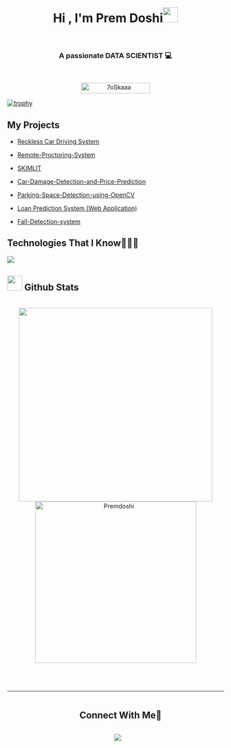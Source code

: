 <h1 align="center"><b>Hi , I'm Prem Doshi</b><img src="https://media.giphy.com/media/hvRJCLFzcasrR4ia7z/giphy.gif" width="35"></h1>
<!--  -->
<br>
<h3 align="center">A passionate DATA SCIENTIST 💻 </h3>
<br>
<p align="center"> 
	<img src="https://komarev.com/ghpvc/?username=Premdoshi1208&label=Profile%20views&color=0047AB&style=plastic?" alt="7oSkaaa" height=25px, width=160px/> 
	<!---
		<a href = "https://commits.top/egypt.html" target="_blank">
			<img src="https://aktive.tk/egypt/7oSkaaa?color=red" alt="Most Active Users" target="_blank" height=25px, width=250px/> 
		</a>
	-->
	

</p>

[![trophy](https://github-profile-trophy.vercel.app/?username=Premdoshi1208)](https://github.com/ryo-ma/github-profile-trophy)


My Projects
-------------
- <a href="https://github.com/Premdoshi1208/Reckless-Car-Driving-System">Reckless Car Driving System</a>
- <a href="https://github.com/Premdoshi1208/Remote-Proctoring-System">Remote-Proctoring-System</a>
- <a href="https://github.com/Premdoshi1208/SKIMLIT">SKIMLIT </a>
- <a href="https://github.com/Premdoshi1208/Car-Damage-Detection-and-Price-Prediction">Car-Damage-Detection-and-Price-Prediction </a>
- <a href="https://github.com/Premdoshi1208/Parking-Space-Detection-using-OpenCV">Parking-Space-Detection-using-OpenCV</a>
- <a href="https://github.com/Premdoshi1208/Loan-Prediction-System">Loan Prediction System (Web Application) </a>

- <a href="https://github.com/Premdoshi1208/Fall-Detection-system">Fall-Detection-system </a>


Technologies That I Know👨🏻‍💻
-------------
<!--tech stack icons-->
<p>
  <a href="https://skillicons.dev">
    <img src="https://skillicons.dev/icons?i=git,cpp,css,figma,github,html,js,linux,mysql,postman,py,react,vscode,django,bootstrap,,php,sqlite,visualstudio&perline=14" />
  </a>
</p>


## <img src="https://media.giphy.com/media/iY8CRBdQXODJSCERIr/giphy.gif" width="35"><b> Github Stats </b>
<br>

<div align="center">

<a href="https://github.com/Premdoshi1208/">
  <img src="https://github-readme-stats.vercel.app/api?username=Premdoshi1208&include_all_commits=true&count_private=true&show_icons=true&line_height=20&title_color=7A7ADB&icon_color=2234AE&text_color=D3D3D3&bg_color=0,000000,130F40" width="450"/>
  <img src="https://github-readme-stats.vercel.app/api/top-langs?username=Premdoshi1208&show_icons=true&locale=en&layout=compact&line_height=20&title_color=7A7ADB&icon_color=2234AE&text_color=D3D3D3&bg_color=0,000000,130F40" width="375"  alt="Premdoshi"/>

</a>
</div>

<br>
<br>
<br>

-----
<div id="user-content-toc">
  <ul align="center">
    <summary><h2 style="display: inline-block">Connect With Me🤝</h2></summary>
  </ul>
</div>

<p align="center">

 <div align="center"  class="icons-social" style="margin-left: 10px;">
        <a style="margin-left: 10px;"  target="_blank" href="https://www.linkedin.com/in/prem-doshi-482347224/">
			<img src="https://img.icons8.com/doodle/40/000000/linkedin--v2.png"></a>
        <a style="margin-left: 10px;" target="_blank" href="https://github.com/premdoshi1208">
	


</p>
